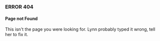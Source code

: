 ### ERROR 404

#### Page not Found

This isn't the page you were looking for. Lynn probably typed it wrong, tell her to fix it.
